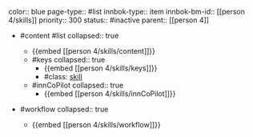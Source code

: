 color:: blue
page-type:: #list
innbok-type:: item
innbok-bm-id:: [[person 4/skills]]
priority:: 300
status:: #inactive
parent:: [[person 4]]

- #content #list
  collapsed:: true
	- {{embed [[person 4/skills/content]]}}
  - #keys
    collapsed:: true
	  - {{embed [[person 4/skills/keys]]}}
	  - #class: [skill](https://go.innbok.com/#/page/innBoK%2Fclass%2Fskill)
  - #innCoPilot
    collapsed:: true
	  - {{embed [[person 4/skills/innCoPilot]]}}

- #workflow
  collapsed:: true
	- {{embed [[person 4/skills/workflow]]}}

